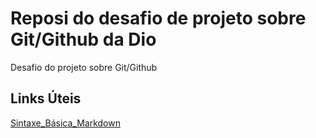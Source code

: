 # Reposi  do desafio de projeto  sobre Git/Github da Dio
Desafio do projeto sobre Git/Github

## Links Úteis
[Sintaxe_Básica_Markdown](https://www.markdownguide.org/basic-syntax/)
